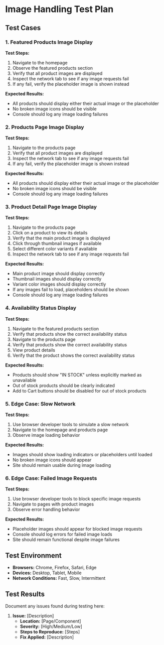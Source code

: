 # Image Handling Test Plan

## Test Cases

### 1. Featured Products Image Display

**Test Steps:**
1. Navigate to the homepage
2. Observe the featured products section
3. Verify that all product images are displayed
4. Inspect the network tab to see if any image requests fail
5. If any fail, verify the placeholder image is shown instead

**Expected Results:**
- All products should display either their actual image or the placeholder
- No broken image icons should be visible
- Console should log any image loading failures

### 2. Products Page Image Display

**Test Steps:**
1. Navigate to the products page
2. Verify that all product images are displayed
3. Inspect the network tab to see if any image requests fail
4. If any fail, verify the placeholder image is shown instead

**Expected Results:**
- All products should display either their actual image or the placeholder
- No broken image icons should be visible
- Console should log any image loading failures

### 3. Product Detail Page Image Display

**Test Steps:**
1. Navigate to the products page
2. Click on a product to view its details
3. Verify that the main product image is displayed
4. Click through thumbnail images if available
5. Select different color variants if available
6. Inspect the network tab to see if any image requests fail

**Expected Results:**
- Main product image should display correctly
- Thumbnail images should display correctly
- Variant color images should display correctly
- If any images fail to load, placeholders should be shown
- Console should log any image loading failures

### 4. Availability Status Display

**Test Steps:**
1. Navigate to the featured products section
2. Verify that products show the correct availability status
3. Navigate to the products page
4. Verify that products show the correct availability status
5. View product details
6. Verify that the product shows the correct availability status

**Expected Results:**
- Products should show "IN STOCK" unless explicitly marked as unavailable
- Out of stock products should be clearly indicated
- Add to Cart buttons should be disabled for out of stock products

### 5. Edge Case: Slow Network

**Test Steps:**
1. Use browser developer tools to simulate a slow network
2. Navigate to the homepage and products page
3. Observe image loading behavior

**Expected Results:**
- Images should show loading indicators or placeholders until loaded
- No broken image icons should appear
- Site should remain usable during image loading

### 6. Edge Case: Failed Image Requests

**Test Steps:**
1. Use browser developer tools to block specific image requests
2. Navigate to pages with product images
3. Observe error handling behavior

**Expected Results:**
- Placeholder images should appear for blocked image requests
- Console should log errors for failed image loads
- Site should remain functional despite image failures

## Test Environment

- **Browsers:** Chrome, Firefox, Safari, Edge
- **Devices:** Desktop, Tablet, Mobile
- **Network Conditions:** Fast, Slow, Intermittent

## Test Results

Document any issues found during testing here:

1. **Issue:** [Description]
   - **Location:** [Page/Component]
   - **Severity:** [High/Medium/Low]
   - **Steps to Reproduce:** [Steps]
   - **Fix Applied:** [Description]
